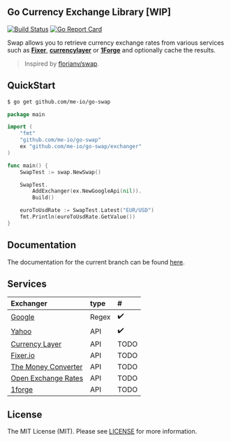 
## Go Currency Exchange Library [WIP]

[![Build Status](https://travis-ci.org/me-io/go-swap.svg?branch=master)](https://travis-ci.org/me-io/go-swap)
[![Go Report Card](https://goreportcard.com/badge/github.com/me-io/go-swap)](https://goreportcard.com/report/github.com/me-io/go-swap)


Swap allows you to retrieve currency exchange rates from various services such as **[Fixer](https://fixer.io)**, **[currencylayer](https://currencylayer.com)** or **[1Forge](https://1forge.com)** 
and optionally cache the results. 

> Inspired by [florianv/swap](https://github.com/florianv/swap).

## QuickStart

```bash
$ go get github.com/me-io/go-swap
```

```go
package main

import (
	"fmt"
	"github.com/me-io/go-swap"
	ex "github.com/me-io/go-swap/exchanger"
)

func main() {
	SwapTest := swap.NewSwap()

	SwapTest.
		AddExchanger(ex.NewGoogleApi(nil)).
		Build()

	euroToUsdRate := SwapTest.Latest("EUR/USD")
	fmt.Println(euroToUsdRate.GetValue())
}

```


## Documentation
The documentation for the current branch can be found [here](#documentation).


## Services
|Exchanger|type|#|
|:---|:----|:---|
|[Google][1]|Regex|:heavy_check_mark:|
|[Yahoo][2]|API|:heavy_check_mark:|
|[Currency Layer][3]|API| TODO |
|[Fixer.io][4]|API| TODO |
|[The Money Converter][5]|API| TODO |
|[Open Exchange Rates][6]|API| TODO |
|[1forge][7]|API| TODO |

[1]: //google.com
[2]: //yahoo.com
[3]: //currencylayer.com
[4]: //fixer.io
[5]: //themoneyconverter.com
[6]: //openexchangerates.org
[7]: //1forge.com

## License

The MIT License (MIT). Please see [LICENSE](LICENSE) for more information.
